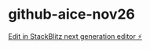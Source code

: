 # github-aice-nov26

[Edit in StackBlitz next generation editor ⚡️](https://stackblitz.com/~/github.com/alaadin007/github-aice-nov26)